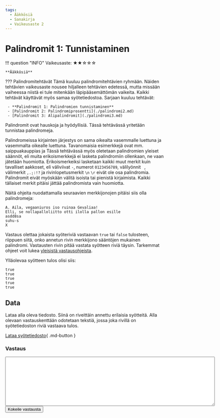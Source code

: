 ```yaml
---
tags:
  - Ääkkösiä
  - Sanakirja
  - Vaikeusaste 2
---
```

# Palindromit 1: Tunnistaminen
<div markdown class="info-card">
!!! question "INFO"
    Vaikeusaste: ★★☆☆☆
    
    **Ääkkösiä**
</div>

??? Palindromitehtävät
    Tämä kuuluu palindromitehtävien ryhmään. Näiden tehtävien vaikeusaste nousee hiljalleen tehtävien edetessä, mutta missään vaiheessa niistä ei tule mitenkään läpipääsemättömän vaikeita. Kaikki tehtävät käyttävät myös samaa syötetiedostoa. Sarjaan kuuluu tehtävät:

     - **Palindromit 1: Palindromien tunnistaminen**
     - [Palindromit 2: Palindromiprosentti](./palindromi2.md)
     - [Palindromit 3: Alipalindromit](./palindromi3.md)

Palindromit ovat hauskoja ja hyödyllisiä. Tässä tehtävässä yritetään tunnistaa palindromeja.

Palindromeissa kirjainten järjestys on sama oikealta vasemmalle luettuna ja vasemmalta oikealle luettuna. Tavanomaisia esimerkkejä ovat mm. saippuakauppias ja  Tässä tehtävässä myös oletetaan palindromien yleiset säännöt, eli muita erikoismerkkejä ei lasketa palindromiin ollenkaan, ne vaan jätetään huomiotta. Erikoismerkeiksi lasketaan kaikki muut merkit kuin tavalliset aakkoset, eli väliviivat `-`, numerot `0123456789`, välilyönnit ` `, välimerkit `,.;:!?` ja rivinlopetusmerkit `\n` `\r` eivät ole osa palindromia. Palindromit eivät myöskään välitä isoista tai pienistä kirjaimista. Kaikki tällaiset merkit pitäisi jättää palindromista vain huomiotta.

Näitä ohjeita nuodattamalla seuraavien merkkijonojen pitäisi siis olla palindromeja:

```
A. Aila, vegaaniuros iso ruinaa Gevaliaa!
Elli, se nollapalloliitto otti ilolla pallon esille
asdd8sa  
suhu-s
X
```

Vastaus olettaa jokaista syöteriviä vastaavan `true` tai `false` tulosteen, riippuen siitä, onko annetun rivin merkkijono sääntöjen mukainen palindromi. Vastausten rivin pitää vastata syötteen riviä täysin. Tarkemmat ohjeet voit lukea [yleisistä vastausohjeista](../arviointi.md). 

Ylläolevaa syötteen tulos olisi siis:

```
true
true
true
true
true
```



## Data

Lataa alla oleva tiedosto. Siinä on riveittäin annettu erilaisia syötteitä. Alla olevaan vastauskenttään odotetaan tekstiä, jossa joka rivillä on syötetiedoston riviä vastaava tulos.

[Lataa syötetiedosto](../syotteet/palindromi_input.txt){ .md-button }


### Vastaus

<textarea rows="10" cols="80" id="tulos"></textarea>
<div id="vastausalue">
    <button class="md-button md-button--primary" id="submit_button">Kokeile vastausta</button>
    <div style="display: none;" id="vastaustiedosto">../../syotteet/palindromi_output.txt</div>
    <div style="display: none;" id="tehtavatiedosto">../../syotteet/palindromi_input.txt</div>
    <div style="text_color: red" id="virhelista"></div>
</div>

